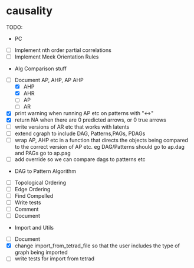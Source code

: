 # causality

TODO:
* PC
- [ ] Implement nth order partial correlations
- [ ] Implement Meek Orientation Rules
* Alg Comparison stuff
- [ ] Document AP, AHP, AP AHP
  - [X] AHP
  - [X] AHR
  - [ ] AP
  - [ ] AR
- [X] print warning when running AP etc on patterns with "<->"
- [x] return NA when there are 0 predicted arrows, or 0 true arrows
- [ ] write versions of AR etc that works with latents
- [ ] extend cgraph to include DAG, Patterns,PAGs, PDAGs
- [ ] wrap AP, AHP etc in a function that directs the objects being compared to the correct version of AP etc. eg DAG/Patterns should go to ap.dag and PAGs go to ap.pag
- [ ] add override so we can compare dags to patterns etc
* DAG to Pattern Algorithm
- [ ] Topological Ordering
- [ ] Edge Ordering
- [ ] Find Compelled
- [ ] Write tests
- [ ] Comment
- [ ] Document
* Import and Utils
- [ ] Document
- [X] change import_from_tetrad_file so that the user includes the type of graph being imported
- [ ] write tests for import from tetrad